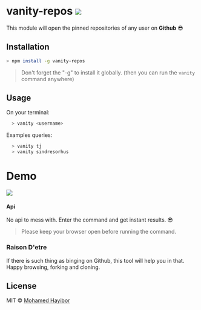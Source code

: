 # vanity-repos ![](https://img.shields.io/badge/status-stable-green.svg)

This module will open the pinned repositories of any user on **Github** :sunglasses:

## Installation
```sh
> npm install -g vanity-repos
```

> Don't forget the "-g" to install it globally. (then you can run the `vanity` command anywhere)

## Usage

On your terminal:
```sh
  > vanity <username>
```

Examples queries:
```sh
  > vanity tj
  > vanity sindresorhus
```

# Demo
![](http://g.recordit.co/JETVquW4bJ.gif)

#### Api

No api to mess with. Enter the command and get instant results. :sunglasses:

> Please keep your browser open before running the command.

### Raison D'etre
If there is such thing as binging on Github, this tool will help you in that. Happy browsing, forking and cloning.

## License
MIT © [Mohamed Hayibor](http://github.com/mohamedhayibor)
